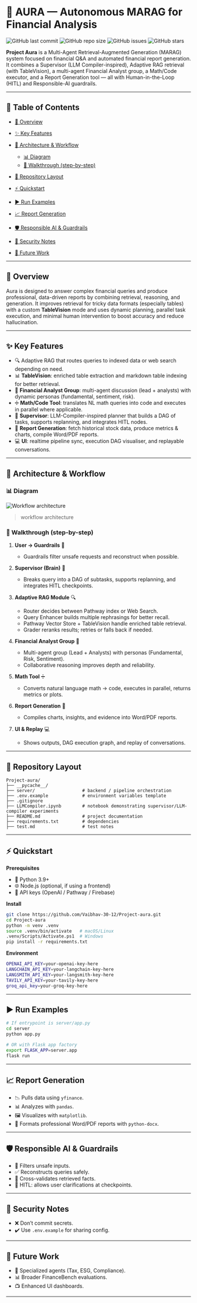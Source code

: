 # 🚀 AURA — Autonomous MARAG for Financial Analysis

![GitHub last commit](https://img.shields.io/github/last-commit/Vaibhav-30-12/Project-aura)
![GitHub repo size](https://img.shields.io/github/repo-size/Vaibhav-30-12/Project-aura)
![GitHub issues](https://img.shields.io/github/issues/Vaibhav-30-12/Project-aura)
![GitHub stars](https://img.shields.io/github/stars/Vaibhav-30-12/Project-aura?style=social)

**Project Aura** is a Multi-Agent Retrieval-Augmented Generation (MARAG) system focused on financial Q\&A and automated financial report generation. It combines a Supervisor (LLM Compiler-inspired), Adaptive RAG retrieval (with TableVision), a multi-agent Financial Analyst group, a Math/Code executor, and a Report Generation tool — all with Human-in-the-Loop (HITL) and Responsible-AI guardrails.

---

## 📑 Table of Contents

* [📌 Overview](#-overview)
* [✨ Key Features](#-key-features)
* [🧩 Architecture & Workflow](#-architecture--workflow)

  * [📊 Diagram](#-diagram)
  * [🔄 Walkthrough (step-by-step)](#-walkthrough-step-by-step)
* [📂 Repository Layout](#-repository-layout)
* [⚡ Quickstart](#-quickstart)
* [▶️ Run Examples](#️-run-examples)
* [📈 Report Generation](#-report-generation)
* [🛡️ Responsible AI & Guardrails](#️-responsible-ai--guardrails)
* [🔐 Security Notes](#-security-notes)
* [🔮 Future Work](#-future-work)

---

## 📌 Overview

Aura is designed to answer complex financial queries and produce professional, data-driven reports by combining retrieval, reasoning, and generation. It improves retrieval for tricky data formats (especially tables) with a custom **TableVision** mode and uses dynamic planning, parallel task execution, and minimal human intervention to boost accuracy and reduce hallucination.

---

## ✨ Key Features

* 🔍 Adaptive RAG that routes queries to indexed data or web search depending on need.
* 📊 **TableVision**: enriched table extraction and markdown table indexing for better retrieval.
* 👥 **Financial Analyst Group**: multi-agent discussion (lead + analysts) with dynamic personas (fundamental, sentiment, risk).
* ➗ **Math/Code Tool**: translates NL math queries into code and executes in parallel where applicable.
* 🧠 **Supervisor**: LLM-Compiler-inspired planner that builds a DAG of tasks, supports replanning, and integrates HITL nodes.
* 📑 **Report Generation**: fetch historical stock data, produce metrics & charts, compile Word/PDF reports.
* 💻 **UI**: realtime pipeline sync, execution DAG visualiser, and replayable conversations.

---

## 🧩 Architecture & Workflow

### 📊 Diagram

![Workflow architecture](56ec50a9-95ea-46d5-b8f7-7a15386ded73.png)

> workflow architecture

### 🔄 Walkthrough (step-by-step)

1. **User → Guardrails** 🧱

   * Guardrails filter unsafe requests and reconstruct when possible.

2. **Supervisor (Brain)** 🧠

   * Breaks query into a DAG of subtasks, supports replanning, and integrates HITL checkpoints.

3. **Adaptive RAG Module** 🔍

   * Router decides between Pathway index or Web Search.
   * Query Enhancer builds multiple rephrasings for better recall.
   * Pathway Vector Store + TableVision handle enriched table retrieval.
   * Grader reranks results; retries or falls back if needed.

4. **Financial Analyst Group** 👥

   * Multi-agent group (Lead + Analysts) with personas (Fundamental, Risk, Sentiment).
   * Collaborative reasoning improves depth and reliability.

5. **Math Tool** ➗

   * Converts natural language math → code, executes in parallel, returns metrics or plots.

6. **Report Generation** 📑

   * Compiles charts, insights, and evidence into Word/PDF reports.

7. **UI & Replay** 💻

   * Shows outputs, DAG execution graph, and replay of conversations.

---

## 📂 Repository Layout

```
Project-aura/
├── __pycache__/
├── server/                  # backend / pipeline orchestration
├── .env.example             # environment variables template
├── .gitignore
├── LLMCompiler.ipynb        # notebook demonstrating supervisor/LLM-compiler experiments
├── README.md                # project documentation
├── requirements.txt         # dependencies
├── test.md                  # test notes
```

---

## ⚡ Quickstart

**Prerequisites**

* 🐍 Python 3.9+
* 🌐 Node.js (optional, if using a frontend)
* 🔑 API keys (OpenAI / Pathway / Firebase)

**Install**

```bash
git clone https://github.com/Vaibhav-30-12/Project-aura.git
cd Project-aura
python -m venv .venv
source .venv/bin/activate   # macOS/Linux
.venv/Scripts/Activate.ps1  # Windows
pip install -r requirements.txt
```

**Environment**

```bash
OPENAI_API_KEY=your-openai-key-here
LANGCHAIN_API_KEY=your-langchain-key-here
LANGSMITH_API_KEY=your-langsmith-key-here
TAVILY_API_KEY=your-tavily-key-here
groq_api_key=your-groq-key-here
```

---

## ▶️ Run Examples

```bash
# If entrypoint is server/app.py
cd server
python app.py

# OR with Flask app factory
export FLASK_APP=server.app
flask run
```

---

## 📈 Report Generation

* 📉 Pulls data using `yfinance`.
* 📊 Analyzes with `pandas`.
* 🖼️ Visualizes with `matplotlib`.
* 📑 Formats professional Word/PDF reports with `python-docx`.

---

## 🛡️ Responsible AI & Guardrails

* 🚫 Filters unsafe inputs.
* ✅ Reconstructs queries safely.
* 🔎 Cross-validates retrieved facts.
* 🙋 HITL: allows user clarifications at checkpoints.

---

## 🔐 Security Notes

* ❌ Don’t commit secrets.
* ✔️ Use `.env.example` for sharing config.

---

## 🔮 Future Work

* 🧾 Specialized agents (Tax, ESG, Compliance).
* 📊 Broader FinanceBench evaluations.
* 📺 Enhanced UI dashboards.

---

